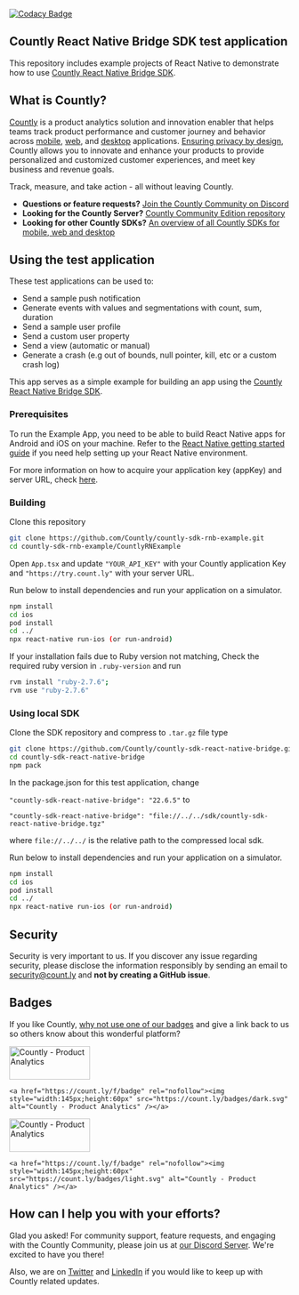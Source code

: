 [![Codacy Badge](https://app.codacy.com/project/badge/Grade/bbf5985110954a4c9a1be87700a77d2e)](https://app.codacy.com/gh/Countly/countly-sdk-rnb-example/dashboard?utm_source=gh&utm_medium=referral&utm_content=&utm_campaign=Badge_grade)

## Countly React Native Bridge SDK test application

This repository includes example projects of React Native to demonstrate how to use [Countly React Native Bridge SDK](https://github.com/Countly/countly-sdk-react-native-bridge).

## What is Countly?
[Countly](https://count.ly) is a product analytics solution and innovation enabler that helps teams track product performance and customer journey and behavior across [mobile](https://count.ly/mobile-analytics), [web](https://count.ly/web-analytics),
and [desktop](https://count.ly/desktop-analytics) applications. [Ensuring privacy by design](https://count.ly/privacy-by-design), Countly allows you to innovate and enhance your products to provide personalized and customized customer experiences, and meet key business and revenue goals.

Track, measure, and take action - all without leaving Countly.

* **Questions or feature requests?** [Join the Countly Community on Discord](https://discord.gg/countly)
* **Looking for the Countly Server?** [Countly Community Edition repository](https://github.com/Countly/countly-server)
* **Looking for other Countly SDKs?** [An overview of all Countly SDKs for mobile, web and desktop](https://support.count.ly/hc/en-us/articles/360037236571-Downloading-and-Installing-SDKs#officially-supported-sdks)

## Using the test application

These test applications can be used to:

* Send a sample push notification
* Generate events with values and segmentations with count, sum, duration
* Send a sample user profile
* Send a custom user property
* Send a view (automatic or manual)
* Generate a crash (e.g out of bounds, null pointer, kill, etc or a custom crash log)

This app serves as a simple example for building an app using the [Countly React Native Bridge SDK](https://github.com/Countly/countly-sdk-react-native-bridge).

### Prerequisites
To run the Example App, you need to be able to build React Native apps for Android and iOS on your machine.
Refer to the [React Native getting started guide](https://reactnative.dev/docs/0.61/enviroment-setup) if you need help setting up your React Native environment.

For more information on how to acquire your application key (appKey) and server URL, check [here](https://support.count.ly/hc/en-us/articles/900000908046-Getting-started-with-SDKs#acquiring-your-application-key-and-server-url).

### Building
Clone this repository
```sh
git clone https://github.com/Countly/countly-sdk-rnb-example.git
cd countly-sdk-rnb-example/CountlyRNExample
```
Open `App.tsx` and update `"YOUR_API_KEY"` with your Countly application Key and `"https://try.count.ly"` with your server URL.

Run below to install dependencies and run your application on a simulator.
```sh
npm install
cd ios
pod install
cd ../
npx react-native run-ios (or run-android)
```

If your installation fails due to Ruby version not matching,
Check the required ruby version in `.ruby-version` and run
```sh
rvm install "ruby-2.7.6";
rvm use "ruby-2.7.6"
```

### Using local SDK
Clone the SDK repository and compress to `.tar.gz` file type
```sh
git clone https://github.com/Countly/countly-sdk-react-native-bridge.git
cd countly-sdk-react-native-bridge
npm pack
```
In the package.json for this test application, change 

`"countly-sdk-react-native-bridge": "22.6.5"` to 

`"countly-sdk-react-native-bridge": "file://../../sdk/countly-sdk-react-native-bridge.tgz"`

where `file://../../` is the relative path to the compressed local sdk.

Run below to install dependencies and run your application on a simulator.
```sh
npm install
cd ios
pod install
cd ../
npx react-native run-ios (or run-android)
```

## Security
Security is very important to us. If you discover any issue regarding security, please disclose the information responsibly by sending an email to security@count.ly and **not by creating a GitHub issue**.

## Badges
If you like Countly, [why not use one of our badges](https://count.ly/brand-assets) and give a link back to us so others know about this wonderful platform?

<a href="https://count.ly/f/badge" rel="nofollow"><img style="width:145px;height:60px" src="https://count.ly/badges/dark.svg?v2" alt="Countly - Product Analytics" /></a>

```JS
<a href="https://count.ly/f/badge" rel="nofollow"><img style="width:145px;height:60px" src="https://count.ly/badges/dark.svg" alt="Countly - Product Analytics" /></a>
```

<a href="https://count.ly/f/badge" rel="nofollow"><img style="width:145px;height:60px" src="https://count.ly/badges/light.svg?v2" alt="Countly - Product Analytics" /></a>

```JS
<a href="https://count.ly/f/badge" rel="nofollow"><img style="width:145px;height:60px" src="https://count.ly/badges/light.svg" alt="Countly - Product Analytics" /></a>
```

## How can I help you with your efforts?
Glad you asked! For community support, feature requests, and engaging with the Countly Community, please join us at [our Discord Server](https://discord.gg/countly). We're excited to have you there!

Also, we are on [Twitter](https://twitter.com/gocountly) and [LinkedIn](https://www.linkedin.com/company/countly) if you would like to keep up with Countly related updates.
